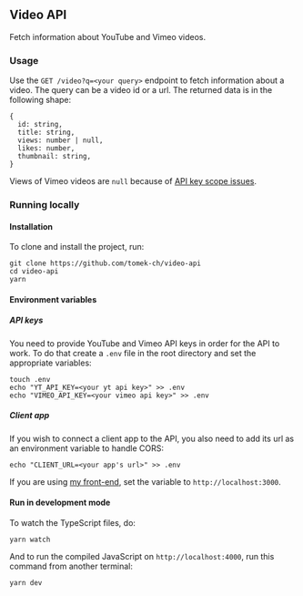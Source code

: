 ## Video API

Fetch information about YouTube and Vimeo videos.

### Usage

Use the `GET /video?q=<your query>` endpoint to fetch information about a video. The query can be a video id or a url. The returned data is in the following shape:

```
{
  id: string,
  title: string,
  views: number | null,
  likes: number,
  thumbnail: string,
}
```

Views of Vimeo videos are `null` because of [API key scope issues](https://github.com/vimeo/vimeo.php/issues/209#issuecomment-617482744).

### Running locally

#### Installation

To clone and install the project, run:

```
git clone https://github.com/tomek-ch/video-api
cd video-api
yarn
```

#### Environment variables

##### API keys

You need to provide YouTube and Vimeo API keys in order for the API to work. To do that create a `.env` file in the root directory and set the appropriate variables:

```
touch .env
echo "YT_API_KEY=<your yt api key>" >> .env
echo "VIMEO_API_KEY=<your vimeo api key>" >> .env
```

##### Client app

If you wish to connect a client app to the API, you also need to add its url as an environment variable to handle CORS:

```
echo "CLIENT_URL=<your app's url>" >> .env
```

If you are using [my front-end](https://github.com/tomek-ch/video-app-redux), set the variable to `http://localhost:3000`.

#### Run in development mode

To watch the TypeScript files, do:

```
yarn watch
```

And to run the compiled JavaScript on `http://localhost:4000`, run this command from another terminal:

```
yarn dev
```
